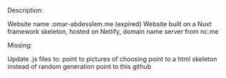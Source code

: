 Description:

Website name :omar-abdesslem.me (expired)
Website built on a Nuxt framework skeleton, hosted on Netlify, domain name server from nc.me 

Missing:

Update .js files to:
point to pictures of choosing
point to a html skeleton instead of random generation
point to this github
